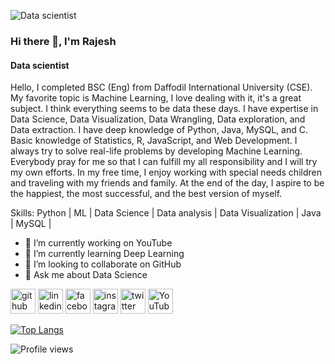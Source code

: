 ![Data scientist](https://scontent.fdac134-1.fna.fbcdn.net/v/t1.6435-9/94703515_2554958184772912_3146341866790715392_n.jpg?_nc_cat=105&ccb=1-7&_nc_sid=e3f864&_nc_eui2=AeGBn7egSpHSa21seOroASv5qcRuG26oTFSpxG4bbqhMVM2p6e42vXhuJMTJkE368dIVVpAjN4ZKyLY-xRmnXCKP&_nc_ohc=nTiLJJGXeB8AX-jhGkF&_nc_ht=scontent.fdac134-1.fna&oh=00_AT_3UAicqrDy2kve9fE1YDQSChzWJbm8k-68qFCa6a3M5A&oe=62C81439)
### Hi there 👋, I'm Rajesh
#### Data scientist

Hello,
I completed BSC (Eng) from Daffodil International University (CSE). My favorite topic is Machine Learning, I love dealing with it, it's a great subject. I think everything seems to be data these days. I have expertise in Data Science, Data Visualization, Data Wrangling, Data exploration, and Data extraction. I have deep knowledge of Python, Java, MySQL, and C. Basic knowledge of Statistics, R, JavaScript, and Web Development. I always try to solve real-life problems by developing Machine Learning. Everybody pray for me so that I can fulfill my all responsibility and I will try my own efforts. 
In my free time, I enjoy working with special needs children and traveling with my friends and family. At the end of the day, I aspire to be the happiest, the most successful, and the best version of myself.

Skills: Python | ML | Data Science | Data analysis | Data Visualization | Java | MySQL | 

- 🔭 I’m currently working on YouTube 
- 🌱 I’m currently learning Deep Learning 
- 👯 I’m looking to collaborate on GitHub 
- 💬 Ask me about Data Science 


[<img src='https://cdn.jsdelivr.net/npm/simple-icons@3.0.1/icons/github.svg' alt='github' height='40'>](https://github.com/https://github.com/rajeshdiu)  [<img src='https://cdn.jsdelivr.net/npm/simple-icons@3.0.1/icons/linkedin.svg' alt='linkedin' height='40'>](https://www.linkedin.com/in/https://www.linkedin.com/in/rajeshitor//)  [<img src='https://cdn.jsdelivr.net/npm/simple-icons@3.0.1/icons/facebook.svg' alt='facebook' height='40'>](https://www.facebook.com/https://www.facebook.com/rajeshdasitor/)  [<img src='https://cdn.jsdelivr.net/npm/simple-icons@3.0.1/icons/instagram.svg' alt='instagram' height='40'>](https://www.instagram.com/https://www.instagram.com/rajeshitor1212//)  [<img src='https://cdn.jsdelivr.net/npm/simple-icons@3.0.1/icons/twitter.svg' alt='twitter' height='40'>](https://twitter.com/https://twitter.com/rajeshitor)  [<img src='https://cdn.jsdelivr.net/npm/simple-icons@3.0.1/icons/youtube.svg' alt='YouTube' height='40'>](https://www.youtube.com/channel/https://www.youtube.com/c/CreativeCodersbd)  

[![Top Langs](https://github-readme-stats.vercel.app/api/top-langs/?username=https://github.com/rajeshdiu)](https://github.com/anuraghazra/github-readme-stats)

![Profile views](https://gpvc.arturio.dev/https://github.com/rajeshdiu)  

